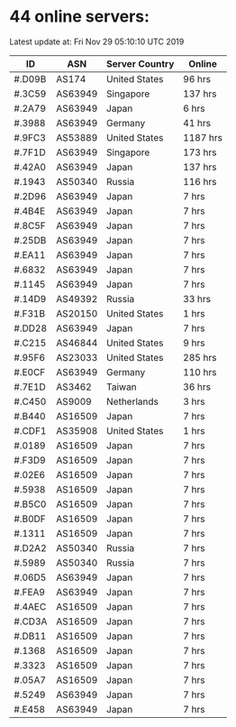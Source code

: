 # 44 online servers:

Latest update at: Fri Nov 29 05:10:10 UTC 2019

| ID | ASN | Server Country | Online |
| -- | --- | -------------- | ------ |
| #.D09B | AS174 | United States | 96 hrs |
| #.3C59 | AS63949 | Singapore | 137 hrs |
| #.2A79 | AS63949 | Japan | 6 hrs |
| #.3988 | AS63949 | Germany | 41 hrs |
| #.9FC3 | AS53889 | United States | 1187 hrs |
| #.7F1D | AS63949 | Singapore | 173 hrs |
| #.42A0 | AS63949 | Japan | 137 hrs |
| #.1943 | AS50340 | Russia | 116 hrs |
| #.2D96 | AS63949 | Japan | 7 hrs |
| #.4B4E | AS63949 | Japan | 7 hrs |
| #.8C5F | AS63949 | Japan | 7 hrs |
| #.25DB | AS63949 | Japan | 7 hrs |
| #.EA11 | AS63949 | Japan | 7 hrs |
| #.6832 | AS63949 | Japan | 7 hrs |
| #.1145 | AS63949 | Japan | 7 hrs |
| #.14D9 | AS49392 | Russia | 33 hrs |
| #.F31B | AS20150 | United States | 1 hrs |
| #.DD28 | AS63949 | Japan | 7 hrs |
| #.C215 | AS46844 | United States | 9 hrs |
| #.95F6 | AS23033 | United States | 285 hrs |
| #.E0CF | AS63949 | Germany | 110 hrs |
| #.7E1D | AS3462 | Taiwan | 36 hrs |
| #.C450 | AS9009 | Netherlands | 3 hrs |
| #.B440 | AS16509 | Japan | 7 hrs |
| #.CDF1 | AS35908 | United States | 1 hrs |
| #.0189 | AS16509 | Japan | 7 hrs |
| #.F3D9 | AS16509 | Japan | 7 hrs |
| #.02E6 | AS16509 | Japan | 7 hrs |
| #.5938 | AS16509 | Japan | 7 hrs |
| #.B5C0 | AS16509 | Japan | 7 hrs |
| #.B0DF | AS16509 | Japan | 7 hrs |
| #.1311 | AS16509 | Japan | 7 hrs |
| #.D2A2 | AS50340 | Russia | 7 hrs |
| #.5989 | AS50340 | Russia | 7 hrs |
| #.06D5 | AS63949 | Japan | 7 hrs |
| #.FEA9 | AS63949 | Japan | 7 hrs |
| #.4AEC | AS16509 | Japan | 7 hrs |
| #.CD3A | AS16509 | Japan | 7 hrs |
| #.DB11 | AS16509 | Japan | 7 hrs |
| #.1368 | AS16509 | Japan | 7 hrs |
| #.3323 | AS16509 | Japan | 7 hrs |
| #.05A7 | AS16509 | Japan | 7 hrs |
| #.5249 | AS63949 | Japan | 7 hrs |
| #.E458 | AS63949 | Japan | 7 hrs |

